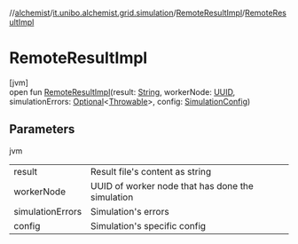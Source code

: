 //[alchemist](../../../index.md)/[it.unibo.alchemist.grid.simulation](../index.md)/[RemoteResultImpl](index.md)/[RemoteResultImpl](-remote-result-impl.md)

# RemoteResultImpl

[jvm]\
open fun [RemoteResultImpl](-remote-result-impl.md)(result: [String](https://docs.oracle.com/javase/8/docs/api/java/lang/String.html), workerNode: [UUID](https://docs.oracle.com/javase/8/docs/api/java/util/UUID.html), simulationErrors: [Optional](https://docs.oracle.com/javase/8/docs/api/java/util/Optional.html)<[Throwable](https://docs.oracle.com/javase/8/docs/api/java/lang/Throwable.html)>, config: [SimulationConfig](../../it.unibo.alchemist.grid.config/-simulation-config/index.md))

## Parameters

jvm

| | |
|---|---|
| result | Result file's content as string |
| workerNode | UUID of worker node that has done the simulation |
| simulationErrors | Simulation's errors |
| config | Simulation's specific config |
